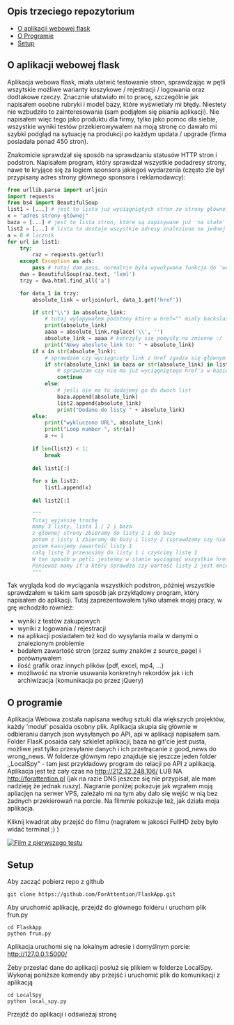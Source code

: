 ## Opis trzeciego repozytorium
* [O aplikacji webowej flask](#O-aplikacji-webowej-flask)
* [O Programie](#O-programie)
* [Setup](#setup)

## O aplikacji webowej flask
Aplikacja webowa flask, miała ułatwić testowanie stron, sprawdzając w pętli wszytskie możliwe warianty koszykowe / rejestracji / logowania oraz dodtakowe rzeczy.
Znacznie ułatwiało mi to pracę, szczególnie jak napisałem osobne rubryki i model bazy, które wyświetlały mi błędy. Niestety nie wzbudziło to zainteresowania (sam podjąłem się pisania aplikacji).
Nie napisałem więc tego jako produktu dla firmy, tylko jako pomoc dla siebie, wszystkie wyniki testów przekierowywałem na moją stronę co dawało mi szybki podgląd na sytuację na produkcji po każdym updata / upgrade (firma posiadała ponad 450 stron).

Znakomicie sprawdzał się sposób na sprawdzaniu statusów HTTP stron i podstron. Napisałem program, który sprawdzał wszystkie podadresy strony, nawe te kryjące się za logiem sponsora jakiegoś wydarzenia (często źle był przypisany adres strony głównego sponsora i reklamodawcy):

```python
from urllib.parse import urljoin
import requests
from bs4 import BeautifulSoup
list1 = [...] # jest to lista już wyciągniętych stron ze strony głównej
x = "adres strony głównej"
baza = [...] # jest to lista stron, które są zapisywane już 'na stałe' *patrz końcówka programu
list2 = [...] # lista ta dostaje wszystkie adresy znalezione na jednej podstronie 
a = 0 # licznik
for url in list1:
    try:
        raz = requests.get(url)
    except Exception as ads:
        pass # tutaj dam pass, normalnie była wywoływana funkcja do 'wrong_base' 
    dwa = BeautifulSoup(raz.text, 'lxml')
    trzy = dwa.html.find_all('a')

    for data_1 in trzy:
        absolute_link = urljoin(url, data_1.get('href'))

        if str("\\") in absolute_link:
            # tutaj wyłapywałem podstony które w href="" miały backslash i go usówałem
            print(absolute_link)
            aaaa = absolute_link.replace('\\', '')
            absolute_link = aaaa # kończyły się pomysły na zmienne :/
            print("Nowy aboslute_link to: " + absolute_link)
        if x in str(absolute_link): 
            # sprawdzam czy wyciągnięty link z href zgadza się głównym URL 
            if str(absolute_link) in baza or str(absolute_link) in list1:
                # sprawdzam czy nie ma już wyciągniętego href'a w bazie i w liście 2
                continue
            else:
                # jeśli nie ma to dodajemy go do dwóch list
                baza.append(absolute_link)
                list2.append(absolute_link)
                print("Dodane do listy " + absolute_link)
        else:
            print("wykluczono URL", absolute_link)
            print("Loop number ", str(a))
            a += 1
            
        if len(list2) < 1:
            break
            
        del list1[:]
        
        for x in list2:
            list1.append(x)
            
        del list2[:]
        
        """
        Tutaj wyjaśnię trochę
        mamy 3 listy, lista 1 / 2 i baza
        z głównej strony zbieramy do listy 1 i do bazy
        potem z listy 1 zbieramy do bazy i listy 2 (sprawdzamy czy nie występuję takie same)
        potem kasujemy zawartość listy 1
        całą listę 2 przenosimy do listy 1 i czyścimy listę 2
        W ten sposób w pętli jesteśmy w stanie wyciągnąć wszystkie hrefy należące do strony xyz.pl
        Ponieważ mamy if'a który sprawdza czy wartość listy 2 jest mniejsza niż jeden
        """

```

Tak wygląda kod do wyciągania wszystkich podstron, później wszystkie sprawdzałem w takim sam sposób jak przykłądowy program, który napisałem do aplikacji.
Tutaj zaprezentowałem tylko ułamek mojej pracy, w grę wchodziło również:
* wyniki z testów zakupowych
* wyniki z logowania / rejestracji
* na aplikacji posiadałem też kod do wysyłania maila w danymi o znalezionym problemie 
* badałem zawartość stron (przez sumy znaków z source_page) i porównywałem 
* ilość grafik oraz innych plików (pdf, excel, mp4, ...)
* możliwość na stronie usuwania konkretnyh rekordów jak i ich archiwizacja (komunikacja po przez jQuery)


## O programie
Aplikacja Webowa została napisana według sztuki dla większych projektów, każdy 'moduł' posaida osobny plik.
Aplikacja skupia się głównie w odbieraniu danych json wysyłanych po API, api w aplikacji napisałem sam.
Folder FlasK posaida cały szkielet aplikacji, baza na git'cie jest pusta, możliwe jest tylko przesyłanie danych i ich przetrącanie z good_news do wrong_news.
W folderze głównym repo znajduje się jeszcze jeden folder ,,LocalSpy" - tam jest przykładowy program do relacji po API z aplikacją.
Aplikacja jest też cały czas na http://212.32.248.106/ LUB NA http://forattention.pl (jak na razie DNS jeszcze się nie przypisał, ale mam nadzieję że jednak ruszy).
Nagranie poniżej pokazuje jak wgrałem moją apliacjęn na serwer VPS, zależało mi na tym aby dało się wejść w nią bez żadnych przekierowań na porcie. Na filmmie pokazuje też, jak działa moja aplikacja.

Kliknij kwadrat aby przejść do filmu (nagrałem w jakości FullHD żeby było widać terminal ;) ) 

[![Film z pierwszego testu](https://antyweb.pl/img/781/440/fit/wp-content/uploads/2020/05/26104900/youtube3.jpg)](https://www.youtube.com/watch?v=ctMgM1LSc2Y "Deploy Flask Application")


## Setup
Aby zacząć pobierz repo z github
```shell
git clone https://github.com/ForAttention/FlaskApp.git
```

Aby uruchomić aplikację, przejdź do głównego folderu i uruchom plik frun.py

```shell
cd FlaskApp
python frun.py
```

Aplikacja uruchomi się na lokalnym adresie i domyślnym porcie: http://127.0.0.1:5000/

Żeby przesłać dane do aplikacji posłuż się plikiem w folderze LocalSpy.
Wykonaj poniższe komendy aby przejść i uruchomić plik do komunikacji z aplikacją

```shell
cd LocalSpy
python local_spy.py
```

Przejdź do aplikacji i odświeżaj stronę
